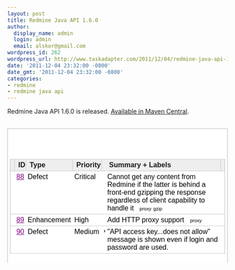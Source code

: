 ```yaml
---
layout: post
title: Redmine Java API 1.6.0
author:
  display_name: admin
  login: admin
  email: alskor@gmail.com
wordpress_id: 262
wordpress_url: http://www.taskadapter.com/2011/12/04/redmine-java-api-1-6-0/
date: '2011-12-04 23:32:00 -0800'
date_gmt: '2011-12-04 23:32:00 -0800'
categories:
- redmine
- redmine java api
---
```

<p>Redmine Java API 1.6.0 is released. <a href="http://search.maven.org/#artifactdetails%7Ccom.googlecode%7Credmine-java-api%7C1.6.0%7Cjar">Available in Maven Central</a>.<br/><br/>
<div class="list" style="background-color: white; border-left-color: rgb(187, 187, 187); border-left-style: solid; border-left-width: 1px; border-right-color: rgb(187, 187, 187); border-right-style: solid; border-right-width: 1px; border-top-color: rgb(187, 187, 187); border-top-style: solid; border-top-width: 1px; font-family: arial, sans-serif; font-size: 14px; padding-bottom: 5px; padding-left: 5px; padding-right: 5px; padding-top: 5px;">
<table border="0" cellpadding="2" cellspacing="0" class="results" id="resultstable" style="background-color: white; border-left-color: rgb(187, 187, 187); border-left-style: solid; border-left-width: 1px; border-right-color: rgb(187, 187, 187); border-right-style: solid; border-right-width: 1px;">
<thead>
<tr id="headingrow" style="border-bottom-color: initial; border-bottom-style: initial; border-bottom-width: 0px;">
<th style="background-attachment: initial; background-clip: initial; background-color: #eeeeee; background-image: initial; background-origin: initial; background-position: initial initial; background-repeat: initial initial; border-bottom-color: rgb(204, 204, 204); border-bottom-style: solid; border-bottom-width: 1px; border-image: initial; border-left-color: initial; border-left-style: initial; border-left-width: 0px; border-right-color: rgb(204, 204, 204); border-right-style: solid; border-right-width: 1px; border-top-color: rgb(204, 204, 204); border-top-style: solid; border-top-width: 1px; padding-right: 1px; text-align: left;"><br/></th>
<th class="col_0" nowrap="nowrap" style="background-attachment: initial; background-clip: initial; background-color: #eeeeee; background-image: initial; background-origin: initial; background-position: initial initial; background-repeat: initial initial; border-bottom-color: rgb(204, 204, 204); border-bottom-style: solid; border-bottom-width: 1px; border-image: initial; border-left-color: initial; border-left-style: initial; border-left-width: 0px; border-right-color: rgb(204, 204, 204); border-right-style: solid; border-right-width: 1px; border-top-color: rgb(204, 204, 204); border-top-style: solid; border-top-width: 1px; padding-right: 1px; text-align: left;">ID</th>
<th class="col_1" style="background-attachment: initial; background-clip: initial; background-color: #eeeeee; background-image: initial; background-origin: initial; background-position: initial initial; background-repeat: initial initial; border-bottom-color: rgb(204, 204, 204); border-bottom-style: solid; border-bottom-width: 1px; border-image: initial; border-left-color: initial; border-left-style: initial; border-left-width: 0px; border-right-color: rgb(204, 204, 204); border-right-style: solid; border-right-width: 1px; border-top-color: rgb(204, 204, 204); border-top-style: solid; border-top-width: 1px; padding-right: 1px; text-align: left;">Type</th>
<th class="col_2" style="background-attachment: initial; background-clip: initial; background-color: #eeeeee; background-image: initial; background-origin: initial; background-position: initial initial; background-repeat: initial initial; border-bottom-color: rgb(204, 204, 204); border-bottom-style: solid; border-bottom-width: 1px; border-image: initial; border-left-color: initial; border-left-style: initial; border-left-width: 0px; border-right-color: rgb(204, 204, 204); border-right-style: solid; border-right-width: 1px; border-top-color: rgb(204, 204, 204); border-top-style: solid; border-top-width: 1px; padding-right: 1px; text-align: left;">Priority</th>
<th class="col_3" style="background-attachment: initial; background-clip: initial; background-color: #eeeeee; background-image: initial; background-origin: initial; background-position: initial initial; background-repeat: initial initial; border-bottom-color: rgb(204, 204, 204); border-bottom-style: solid; border-bottom-width: 1px; border-image: initial; border-left-color: initial; border-left-style: initial; border-left-width: 0px; border-right-color: initial; border-right-style: initial; border-right-width: 0px; border-top-color: rgb(204, 204, 204); border-top-style: solid; border-top-width: 1px; padding-right: 1px; text-align: left;"></th>
<th class="col_3" id="summaryheading" nowrap="nowrap" style="background-attachment: initial; background-clip: initial; background-color: #eeeeee; background-image: initial; background-origin: initial; background-position: initial initial; background-repeat: initial initial; border-bottom-color: rgb(204, 204, 204); border-bottom-style: solid; border-bottom-width: 1px; border-image: initial; border-left-color: initial; border-left-style: initial; border-left-width: 0px; border-right-color: rgb(204, 204, 204); border-right-style: solid; border-right-width: 1px; border-top-color: rgb(204, 204, 204); border-top-style: solid; border-top-width: 1px; padding-right: 1px; text-align: left;" width="100%">Summary + Labels</th>
<th style="background-attachment: initial; background-clip: initial; background-color: #eeeeee; background-image: initial; background-origin: initial; background-position: initial initial; background-repeat: initial initial; border-bottom-color: rgb(204, 204, 204); border-bottom-style: solid; border-bottom-width: 1px; border-image: initial; border-left-color: initial; border-left-style: initial; border-left-width: 0px; border-right-color: initial; border-right-style: initial; border-right-width: 0px; border-top-color: rgb(204, 204, 204); border-top-style: solid; border-top-width: 1px; padding-right: 1px; text-align: left; width: 3ex;"></th></tr></thead><br />
<tbody>
<tr class="ifOpened cursor_off">
<td class="vt rowwidgets" nowrap="nowrap" style="background-attachment: initial; background-clip: initial; background-image: initial; background-origin: initial; border-bottom-color: rgb(204, 204, 204); border-bottom-style: solid; border-bottom-width: 1px; cursor: pointer; padding-bottom: 0px; padding-left: 7px; padding-right: 2px; padding-top: 2px; vertical-align: top;"><span style="font-family: Arial; font-size: x-small;"><br/></span></td>
<td class="vt id col_0" style="background-attachment: initial; background-clip: initial; background-image: initial; background-origin: initial; border-bottom-color: rgb(204, 204, 204); border-bottom-style: solid; border-bottom-width: 1px; cursor: pointer; padding-bottom: 4px; padding-left: 4px; padding-right: 4px; padding-top: 4px; text-align: right; vertical-align: top;"><a href="http://code.google.com/p/redmine-java-api/issues/detail?id=88&amp;can=1&amp;q=label%3AMilestone-1.6.0&amp;colspec=ID%20Type%20Priority%20Summary" style="color: purple; white-space: nowrap;">88</a></td>
<td class="vt col_1" style="background-attachment: initial; background-clip: initial; background-image: initial; background-origin: initial; border-bottom-color: rgb(204, 204, 204); border-bottom-style: solid; border-bottom-width: 1px; cursor: pointer; padding-bottom: 4px; padding-left: 4px; padding-right: 4px; padding-top: 4px; vertical-align: top;"><a href="http://code.google.com/p/redmine-java-api/issues/detail?id=88&amp;can=1&amp;q=label%3AMilestone-1.6.0&amp;colspec=ID%20Type%20Priority%20Summary" style="color: black; text-decoration: none;">Defect</a></td>
<td class="vt col_2" style="background-attachment: initial; background-clip: initial; background-image: initial; background-origin: initial; border-bottom-color: rgb(204, 204, 204); border-bottom-style: solid; border-bottom-width: 1px; cursor: pointer; padding-bottom: 4px; padding-left: 4px; padding-right: 4px; padding-top: 4px; vertical-align: top;"><a href="http://code.google.com/p/redmine-java-api/issues/detail?id=88&amp;can=1&amp;q=label%3AMilestone-1.6.0&amp;colspec=ID%20Type%20Priority%20Summary" style="color: black; text-decoration: none;">Critical</a></td>
<td align="right" class="vt col_3" style="background-attachment: initial; background-clip: initial; background-image: initial; background-origin: initial; border-bottom-color: rgb(204, 204, 204); border-bottom-style: solid; border-bottom-width: 1px; cursor: pointer; padding-bottom: 4px; padding-left: 4px; padding-right: 0px; padding-top: 0.15em; vertical-align: top;" valign="top"></td>
<td class="vt col_3" style="background-attachment: initial; background-clip: initial; background-image: initial; background-origin: initial; border-bottom-color: rgb(204, 204, 204); border-bottom-style: solid; border-bottom-width: 1px; cursor: pointer; padding-bottom: 4px; padding-left: 4px; padding-right: 4px; padding-top: 4px; vertical-align: top;" width="100%"><a href="http://code.google.com/p/redmine-java-api/issues/detail?id=88&amp;can=1&amp;q=label%3AMilestone-1.6.0&amp;colspec=ID%20Type%20Priority%20Summary" style="color: black; text-decoration: none;">Cannot get any content from Redmine if the latter is behind a front-end gzipping the response regardless of client capability to handle it&nbsp;</a>&nbsp;&nbsp;<a class="label" href="http://code.google.com/p/redmine-java-api/issues/list?q=label:proxy" style="color: black; font-size: 11px; text-decoration: none; white-space: nowrap;">proxy</a>&nbsp;<a class="label" href="http://code.google.com/p/redmine-java-api/issues/list?q=label:gzip" style="color: black; font-size: 11px; text-decoration: none; white-space: nowrap;">gzip</a></td>
<td style="background-attachment: initial; background-clip: initial; background-image: initial; background-origin: initial; border-bottom-color: rgb(204, 204, 204); border-bottom-style: solid; border-bottom-width: 1px; cursor: pointer; padding-bottom: 4px; padding-left: 4px; padding-right: 4px; padding-top: 4px;"></td></tr><br />
<tr class="ifOpened cursor_off">
<td class="vt rowwidgets" nowrap="nowrap" style="background-attachment: initial; background-clip: initial; background-image: initial; background-origin: initial; border-bottom-color: rgb(204, 204, 204); border-bottom-style: solid; border-bottom-width: 1px; cursor: pointer; padding-bottom: 0px; padding-left: 7px; padding-right: 2px; padding-top: 2px; vertical-align: top;"><span style="font-family: Arial; font-size: x-small;"><br/></span></td>
<td class="vt id col_0" style="background-attachment: initial; background-clip: initial; background-image: initial; background-origin: initial; border-bottom-color: rgb(204, 204, 204); border-bottom-style: solid; border-bottom-width: 1px; cursor: pointer; padding-bottom: 4px; padding-left: 4px; padding-right: 4px; padding-top: 4px; text-align: right; vertical-align: top;"><a href="http://code.google.com/p/redmine-java-api/issues/detail?id=89&amp;can=1&amp;q=label%3AMilestone-1.6.0&amp;colspec=ID%20Type%20Priority%20Summary" style="color: purple; white-space: nowrap;">89</a></td>
<td class="vt col_1" style="background-attachment: initial; background-clip: initial; background-image: initial; background-origin: initial; border-bottom-color: rgb(204, 204, 204); border-bottom-style: solid; border-bottom-width: 1px; cursor: pointer; padding-bottom: 4px; padding-left: 4px; padding-right: 4px; padding-top: 4px; vertical-align: top;"><a href="http://code.google.com/p/redmine-java-api/issues/detail?id=89&amp;can=1&amp;q=label%3AMilestone-1.6.0&amp;colspec=ID%20Type%20Priority%20Summary" style="color: black; text-decoration: none;">Enhancement</a></td>
<td class="vt col_2" style="background-attachment: initial; background-clip: initial; background-image: initial; background-origin: initial; border-bottom-color: rgb(204, 204, 204); border-bottom-style: solid; border-bottom-width: 1px; cursor: pointer; padding-bottom: 4px; padding-left: 4px; padding-right: 4px; padding-top: 4px; vertical-align: top;"><a href="http://code.google.com/p/redmine-java-api/issues/detail?id=89&amp;can=1&amp;q=label%3AMilestone-1.6.0&amp;colspec=ID%20Type%20Priority%20Summary" style="color: black; text-decoration: none;">High</a></td>
<td align="right" class="vt col_3" style="background-attachment: initial; background-clip: initial; background-image: initial; background-origin: initial; border-bottom-color: rgb(204, 204, 204); border-bottom-style: solid; border-bottom-width: 1px; cursor: pointer; padding-bottom: 4px; padding-left: 4px; padding-right: 0px; padding-top: 0.15em; vertical-align: top;" valign="top"></td>
<td class="vt col_3" style="background-attachment: initial; background-clip: initial; background-image: initial; background-origin: initial; border-bottom-color: rgb(204, 204, 204); border-bottom-style: solid; border-bottom-width: 1px; cursor: pointer; padding-bottom: 4px; padding-left: 4px; padding-right: 4px; padding-top: 4px; vertical-align: top;" width="100%"><a href="http://code.google.com/p/redmine-java-api/issues/detail?id=89&amp;can=1&amp;q=label%3AMilestone-1.6.0&amp;colspec=ID%20Type%20Priority%20Summary" style="color: black; text-decoration: none;">Add HTTP proxy support&nbsp;</a>&nbsp;&nbsp;<a class="label" href="http://code.google.com/p/redmine-java-api/issues/list?q=label:proxy" style="color: black; font-size: 11px; text-decoration: none; white-space: nowrap;">proxy</a></td>
<td style="background-attachment: initial; background-clip: initial; background-image: initial; background-origin: initial; border-bottom-color: rgb(204, 204, 204); border-bottom-style: solid; border-bottom-width: 1px; cursor: pointer; padding-bottom: 4px; padding-left: 4px; padding-right: 4px; padding-top: 4px;"></td></tr><br />
<tr class="ifOpened cursor_off" style="border-bottom-color: initial; border-bottom-style: initial; border-bottom-width: 0px;">
<td class="vt rowwidgets" nowrap="nowrap" style="background-attachment: initial; background-clip: initial; background-image: initial; background-origin: initial; border-bottom-color: rgb(204, 204, 204); border-bottom-style: solid; border-bottom-width: 1px; cursor: pointer; padding-bottom: 0px; padding-left: 7px; padding-right: 2px; padding-top: 2px; vertical-align: top;"><span style="font-family: Arial; font-size: x-small;"><br/></span></td>
<td class="vt id col_0" style="background-attachment: initial; background-clip: initial; background-image: initial; background-origin: initial; border-bottom-color: rgb(204, 204, 204); border-bottom-style: solid; border-bottom-width: 1px; cursor: pointer; padding-bottom: 4px; padding-left: 4px; padding-right: 4px; padding-top: 4px; text-align: right; vertical-align: top;"><a href="http://code.google.com/p/redmine-java-api/issues/detail?id=90&amp;can=1&amp;q=label%3AMilestone-1.6.0&amp;colspec=ID%20Type%20Priority%20Summary" style="color: purple; white-space: nowrap;">90</a></td>
<td class="vt col_1" style="background-attachment: initial; background-clip: initial; background-image: initial; background-origin: initial; border-bottom-color: rgb(204, 204, 204); border-bottom-style: solid; border-bottom-width: 1px; cursor: pointer; padding-bottom: 4px; padding-left: 4px; padding-right: 4px; padding-top: 4px; vertical-align: top;"><a href="http://code.google.com/p/redmine-java-api/issues/detail?id=90&amp;can=1&amp;q=label%3AMilestone-1.6.0&amp;colspec=ID%20Type%20Priority%20Summary" style="color: black; text-decoration: none;">Defect</a></td>
<td class="vt col_2" style="background-attachment: initial; background-clip: initial; background-image: initial; background-origin: initial; border-bottom-color: rgb(204, 204, 204); border-bottom-style: solid; border-bottom-width: 1px; cursor: pointer; padding-bottom: 4px; padding-left: 4px; padding-right: 4px; padding-top: 4px; vertical-align: top;"><a href="http://code.google.com/p/redmine-java-api/issues/detail?id=90&amp;can=1&amp;q=label%3AMilestone-1.6.0&amp;colspec=ID%20Type%20Priority%20Summary" style="color: black; text-decoration: none;">Medium</a></td>
<td align="right" class="vt col_3" style="background-attachment: initial; background-clip: initial; background-image: initial; background-origin: initial; border-bottom-color: rgb(204, 204, 204); border-bottom-style: solid; border-bottom-width: 1px; cursor: pointer; padding-bottom: 4px; padding-left: 4px; padding-right: 0px; padding-top: 0.15em; vertical-align: top;" valign="top"><small><b>&rsaquo;</b></small></td>
<td class="vt col_3" style="background-attachment: initial; background-clip: initial; background-image: initial; background-origin: initial; border-bottom-color: rgb(204, 204, 204); border-bottom-style: solid; border-bottom-width: 1px; cursor: pointer; padding-bottom: 4px; padding-left: 4px; padding-right: 4px; padding-top: 4px; vertical-align: top;" width="100%"><a href="http://code.google.com/p/redmine-java-api/issues/detail?id=90&amp;can=1&amp;q=label%3AMilestone-1.6.0&amp;colspec=ID%20Type%20Priority%20Summary" style="color: black; text-decoration: none;">"API access key...does not allow" message is shown even if login and password are used.</a></td>
<td style="background-attachment: initial; background-clip: initial; background-image: initial; background-origin: initial; border-bottom-color: rgb(204, 204, 204); border-bottom-style: solid; border-bottom-width: 1px; cursor: pointer; padding-bottom: 4px; padding-left: 4px; padding-right: 4px; padding-top: 4px;"></td></tr></tbody></table></div></p>
